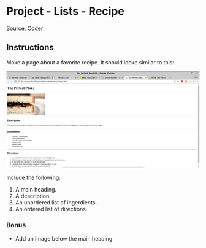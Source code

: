 # Project - Lists - Recipe

[Source: Coder](https://googlecreativelab.github.io/coder-projects/projects/perfect_recipe/)

## Instructions

Make a page about a favorite recipe. It should looke similar to this:

![screenshot](assets/screenshot.png)

Include the following:

1. A main heading.
2. A description.
3. An unordered list of ingerdients.
4. An ordered list of directions.

### Bonus

* Add an image below the main heading